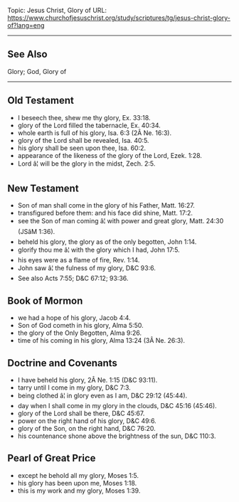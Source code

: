 Topic: Jesus Christ, Glory of
URL: https://www.churchofjesuschrist.org/study/scriptures/tg/jesus-christ-glory-of?lang=eng

---

## See Also

Glory; God, Glory of

---

## Old Testament

- I beseech thee, shew me thy glory, Ex. 33:18.
- glory of the Lord filled the tabernacle, Ex. 40:34.
- whole earth is full of his glory, Isa. 6:3 (2Â Ne. 16:3).
- glory of the Lord shall be revealed, Isa. 40:5.
- his glory shall be seen upon thee, Isa. 60:2.
- appearance of the likeness of the glory of the Lord, Ezek. 1:28.
- Lord â¦ will be the glory in the midst, Zech. 2:5.

## New Testament

- Son of man shall come in the glory of his Father, Matt. 16:27.
- transfigured before them: and his face did shine, Matt. 17:2.
- see the Son of man coming â¦ with power and great glory, Matt. 24:30 (JSâM 1:36).
- beheld his glory, the glory as of the only begotten, John 1:14.
- glorify thou me â¦ with the glory which I had, John 17:5.
- his eyes were as a flame of fire, Rev. 1:14.
- John saw â¦ the fulness of my glory, D&C 93:6.
- See also Acts 7:55; D&C 67:12; 93:36.

## Book of Mormon

- we had a hope of his glory, Jacob 4:4.
- Son of God cometh in his glory, Alma 5:50.
- the glory of the Only Begotten, Alma 9:26.
- time of his coming in his glory, Alma 13:24 (3Â Ne. 26:3).

## Doctrine and Covenants

- I have beheld his glory, 2Â Ne. 1:15 (D&C 93:11).
- tarry until I come in my glory, D&C 7:3.
- being clothed â¦ in glory even as I am, D&C 29:12 (45:44).
- day when I shall come in my glory in the clouds, D&C 45:16 (45:46).
- glory of the Lord shall be there, D&C 45:67.
- power on the right hand of his glory, D&C 49:6.
- glory of the Son, on the right hand, D&C 76:20.
- his countenance shone above the brightness of the sun, D&C 110:3.

## Pearl of Great Price

- except he behold all my glory, Moses 1:5.
- his glory has been upon me, Moses 1:18.
- this is my work and my glory, Moses 1:39.

